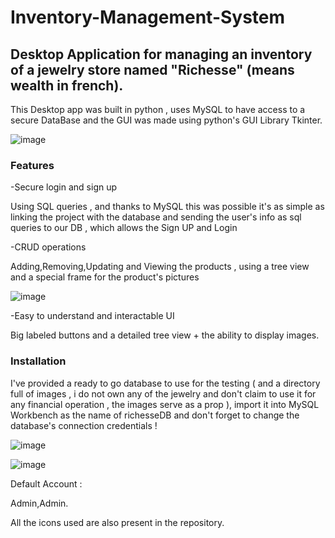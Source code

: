 # Inventory-Management-System

## Desktop Application for managing an inventory of a jewelry store named "Richesse" (means wealth in french).

This Desktop app was built in python , uses MySQL  to have access to a secure DataBase  and the GUI was made
using python's GUI Library Tkinter.


![image](https://user-images.githubusercontent.com/81326835/236474946-010ccbee-feb3-41ce-b3bf-f606568704c9.png)


### Features

 -Secure login and sign up 
 
  Using SQL queries , and thanks to MySQL this was possible it's as simple as  linking the project with the database and sending the user's info as sql queries to our DB , which allows the Sign UP and Login
  
 -CRUD operations
 
  Adding,Removing,Updating and Viewing the products , using a tree view and a special frame for the product's pictures
  
  ![image](https://user-images.githubusercontent.com/81326835/236475339-543fc199-abad-4d63-8dc2-717753c29b8d.png)

 -Easy to understand and interactable UI 
 
  Big labeled  buttons  and a detailed tree view + the ability to display images.
 

### Installation

I've provided a ready to go database to use for the testing ( and a directory full of images , i do not own any of the jewelry and don't claim to use it for any financial operation , the images serve as a prop ), import it into MySQL Workbench as the name of richesseDB
and don't forget to change the database's connection credentials ! 

![image](https://user-images.githubusercontent.com/81326835/236474738-fb451f92-afe4-4860-a30a-1bfc6542cc29.png)

![image](https://user-images.githubusercontent.com/81326835/236475754-15fd2a40-f472-422f-977e-3f603e96e8b7.png)

Default Account : 

Admin,Admin.

All the icons used are also present in the repository.

